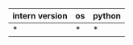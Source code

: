 <!--
When possible, provide the version of intern, the OS, and the 
version of Python you're using when you encounter a bug. 
Inapplicable fields can be left blank. Table columns need not 
line up to render properly.

You can get the version of intern using 
`import intern; print(intern.__version__)`.
-->

| intern version |  os  | python |
|----------------|------|--------|
| *              | *    | *      |

<!-- start issue report after this line. -->
